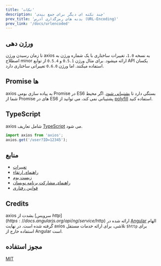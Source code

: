 ```yaml
---
title: 'نکات'
description: 'چند نکته ای دیگر برای جمع بندی'
prev_title: 'بدنه های رمزگذاری آدرس (URL-Encoding)'
prev_link: '/docs/urlencoded'
---
```


## ورژن دهی

تا زمان رسیدن ورژن axios به نسخه `1.0`، تغییرات ساختاری با یک شماره ورژن به اصطلاح minor ارائه میشود. برای مثال ورژن `0.5.1` و `0.5.4` از توابع API یکسان استفاده میکنند. اما ورژن `0.6.0` تغییراتی ساختاری دارد.

## Promise ها

axios به پیاده سازی بومی Promise  در ES6 بستگی دارد تا [پشتیبانی شود](http://caniuse.com/promises).
اگر محیط شما از Promise های در ES6 پشتیبانی نمی کند، می توانید از [polyfill](https://github.com/jakearchibald/es6-promise) استفاده کنید.

## TypeScript
axios شامل تعاریف [TypeScript](http://typescriptlang.org) می شود.
```typescript
import axios from 'axios';
axios.get('/user?ID=12345');
```

## منابع

* [تغییرات](https://github.com/axios/axios/blob/master/CHANGELOG.md)
* [راهنمای ارتقاء](https://github.com/axios/axios/blob/master/UPGRADE_GUIDE.md)
* [زیست بوم](https://github.com/axios/axios/blob/master/ECOSYSTEM.md)
* [راهنمای مشارکت برنامه نویسان](https://github.com/axios/axios/blob/master/CONTRIBUTING.md)
* [قوانین رفتاری](https://github.com/axios/axios/blob/master/CODE_OF_CONDUCT.md)

## Credits

axios بشدت از [سرویس $http](https://docs.angularjs.org/api/ng/service/$http) ارائه شده در [Angular](https://angularjs.org/) الهام گرفته شده است. در نهایت axios تلاشی، برای ارائه خدمات مستقل `$http` برای استفاده خارج از Angular است. 

## مجوز استفاده

[MIT](https://github.com/axios/axios/blob/master/LICENSE)